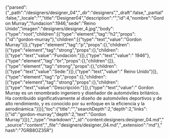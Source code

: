 {"parsed":{"_path":"/designers/designer_04","_dir":"designers","_draft":false,"_partial":false,"_locale":"","title":"Designer04","description":"","id":4,"nombre":"Gordon Murray","fundacion":1946,"sede":"Reino Unido","imagen":"designers/designer_4.jpg","body":{"type":"root","children":[{"type":"element","tag":"h2","props":{"id":"gordon-murray"},"children":[{"type":"text","value":"Gordon Murray"}]},{"type":"element","tag":"p","props":{},"children":[{"type":"element","tag":"strong","props":{},"children":[{"type":"text","value":"Fundación:"}]},{"type":"text","value":" 1946"},{"type":"element","tag":"br","props":{},"children":[]},{"type":"element","tag":"strong","props":{},"children":[{"type":"text","value":"Sede:"}]},{"type":"text","value":" Reino Unido"}]},{"type":"element","tag":"p","props":{},"children":[{"type":"element","tag":"strong","props":{},"children":[{"type":"text","value":"Descripción:"}]},{"type":"text","value":" Gordon Murray es un renombrado ingeniero y diseñador de automóviles británico. Ha contribuido significativamente al diseño de automóviles deportivos y de alto rendimiento, y es conocido por su enfoque en la eficiencia y la aerodinámica."}]}],"toc":{"title":"","searchDepth":2,"depth":2,"links":[{"id":"gordon-murray","depth":2,"text":"Gordon Murray"}]}},"_type":"markdown","_id":"content:designers:designer_04.md","_source":"content","_file":"designers/designer_04.md","_extension":"md"},"hash":"7GRB8OZ35R"}